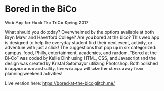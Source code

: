 # Bored in the BiCo
Web App for Hack The TriCo Spring 2017

What should you do today? Overwhelmed by the options available at both Bryn Mawr and Haverford College? Are you bored at the bico?
This web app is designed to help the everyday student find their next event, activity, or adventure with just a click! The suggestions that pop up in six categorized: campus, food, Philly, entertainment, academics, and random. “Bored at the Bi-Co” was coded by Kellie Dinh using HTML, CSS, and Javascript and the design was created by Kristal Sotomayor utilizing Photoshop. Both polished in appearance and utility, the web app will take the stress away from planning weekend activities!

Live version here: https://bored-at-the-bico.glitch.me/
